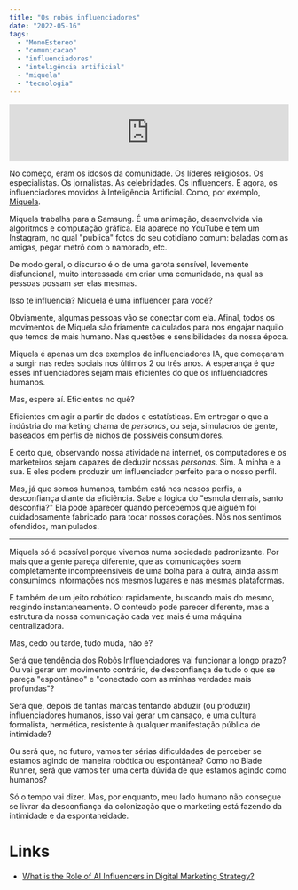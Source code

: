 ```yaml
---
title: "Os robôs influenciadores"
date: "2022-05-16"
tags: 
  - "MonoEstereo"
  - "comunicacao"
  - "influenciadores"
  - "inteligência artificial"
  - "miquela"
  - "tecnologia"
---
```


<iframe src="https://anchor.fm/monoestereo/embed/episodes/Os-robs-influenciadores-e1iik8n" height="102px" width="100%" frameborder="0" scrolling="no"></iframe>

No começo, eram os idosos da comunidade. Os líderes religiosos. Os especialistas. Os jornalistas. As celebridades. Os influencers. E agora, os influenciadores movidos à Inteligência Artificial. Como, por exemplo, [Miquela](https://www.instagram.com/lilmiquela/).

Miquela trabalha para a Samsung. É uma animação, desenvolvida via algoritmos e computação gráfica. Ela aparece no YouTube e tem um Instagram, no qual "publica" fotos do seu cotidiano comum: baladas com as amigas, pegar metrô com o namorado, etc.

De modo geral, o discurso é o de uma garota sensível, levemente disfuncional, muito interessada em criar uma comunidade, na qual as pessoas possam ser elas mesmas.

Isso te influencia? Miquela é uma influencer para você?

Obviamente, algumas pessoas vão se conectar com ela. Afinal, todos os movimentos de Miquela são friamente calculados para nos engajar naquilo que temos de mais humano. Nas questões e sensibilidades da nossa época.

Miquela é apenas um dos exemplos de influenciadores IA, que começaram a surgir nas redes sociais nos últimos 2 ou três anos. A esperança é que esses influenciadores sejam mais eficientes do que os influenciadores humanos.

Mas, espere aí. Eficientes no quê?

Eficientes em agir a partir de dados e estatísticas. Em entregar o que a indústria do marketing chama de _personas_, ou seja, simulacros de gente, baseados em perfis de nichos de possíveis consumidores.

É certo que, observando nossa atividade na internet, os computadores e os marketeiros sejam capazes de deduzir nossas _personas_. Sim. A minha e a sua. E eles podem produzir um influenciador perfeito para o nosso perfil.

Mas, já que somos humanos, também está nos nossos perfis, a desconfiança diante da eficiência. Sabe a lógica do "esmola demais, santo desconfia?" Ela pode aparecer quando percebemos que alguém foi cuidadosamente fabricado para tocar nossos corações. Nós nos sentimos ofendidos, manipulados.

* * *

Miquela só é possível porque vivemos numa sociedade padronizante. Por mais que a gente pareça diferente, que as comunicações soem completamente incompreensíveis de uma bolha para a outra, ainda assim consumimos informações nos mesmos lugares e nas mesmas plataformas.

E também de um jeito robótico: rapidamente, buscando mais do mesmo, reagindo instantaneamente. O conteúdo pode parecer diferente, mas a estrutura da nossa comunicação cada vez mais é uma máquina centralizadora.

Mas, cedo ou tarde, tudo muda, não é?

Será que tendência dos Robôs Influenciadores vai funcionar a longo prazo? Ou vai gerar um movimento contrário, de desconfiança de tudo o que se pareça "espontâneo" e "conectado com as minhas verdades mais profundas"?

Será que, depois de tantas marcas tentando abduzir (ou produzir) influenciadores humanos, isso vai gerar um cansaço, e uma cultura formalista, hermética, resistente à qualquer manifestação pública de intimidade?

Ou será que, no futuro, vamos ter sérias dificuldades de perceber se estamos agindo de maneira robótica ou espontânea? Como no Blade Runner, será que vamos ter uma certa dúvida de que estamos agindo como humanos?

Só o tempo vai dizer. Mas, por enquanto, meu lado humano não consegue se livrar da desconfiança da colonização que o marketing está fazendo da intimidade e da espontaneidade.

# Links

- [What is the Role of AI Influencers in Digital Marketing Strategy?](https://rockcontent.com/blog/ai-influencers/)
